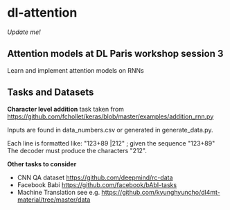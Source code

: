 # dl-attention

*Update me!*

## Attention models at DL Paris workshop session 3

Learn and implement attention models on RNNs

## Tasks and Datasets

**Character level addition**
task taken from https://github.com/fchollet/keras/blob/master/examples/addition_rnn.py

Inputs are found in data_numbers.csv or generated in generate_data.py. 

Each line is formatted like: "123+89  |212" ; given the sequence "123+89" The decoder must produce the characters "212".

**Other tasks to consider**

- CNN QA dataset https://github.com/deepmind/rc-data
- Facebook Babi  https://github.com/facebook/bAbI-tasks
- Machine Translation  see e.g. https://github.com/kyunghyuncho/dl4mt-material/tree/master/data




